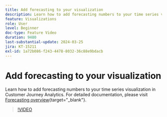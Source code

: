 ```yaml
---
title: Add forecasting to your visualization
description: Learn how to add forecasting numbers to your time series visualization in Customer Journey Analytics.
feature: Visualizations
role: User
level: Beginner
doc-type: Feature Video
duration: 9480
last-substantial-update: 2024-03-25
jira: KT-15211
exl-id: 1a72b086-f243-4478-8032-36c88e9bdacb
---
```

# Add forecasting to your visualization

Learn how to add forecasting numbers to your time series visualization in Customer Journey Analytics. For detailed documentation, please visit [Forecasting overview](https://experienceleague.adobe.com/en/docs/analytics-platform/using/cja-workspace/forecasting/forecasting#){target="_blank"}.

>[!VIDEO](https://video.tv.adobe.com/v/3428021/?learn=on)
